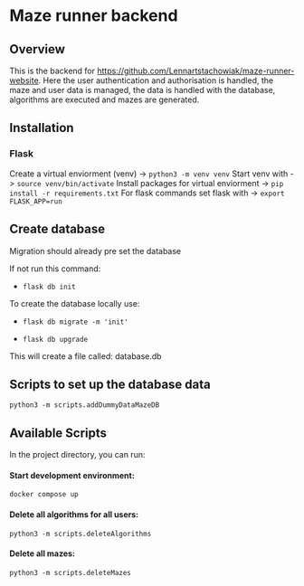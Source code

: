 # Maze runner backend

## Overview

This is the backend for https://github.com/Lennartstachowiak/maze-runner-website.
Here the user authentication and authorisation is handled, the maze and user data is managed, the data is handled with the database, algorithms are executed and mazes are generated.

## Installation

### Flask

Create a virtual enviorment (venv) -> `python3 -m venv venv`
Start venv with -> `source venv/bin/activate`
Install packages for virtual enviorment -> `pip install -r requirements.txt`
For flask commands set flask with -> `export FLASK_APP=run`

## Create database

Migration should already pre set the database

If not run this command:

- `flask db init`

To create the database locally use:

- `flask db migrate -m 'init'`

- `flask db upgrade`

This will create a file called: database.db

## Scripts to set up the database data

`python3 -m scripts.addDummyDataMazeDB`

## Available Scripts

In the project directory, you can run:

#### Start development environment:

`docker compose up`

#### Delete all algorithms for all users:

`python3 -m scripts.deleteAlgorithms`

#### Delete all mazes:

`python3 -m scripts.deleteMazes`
